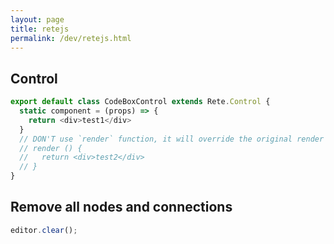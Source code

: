 ```yaml
---
layout: page
title: retejs
permalink: /dev/retejs.html
---
```


## Control


```js
export default class CodeBoxControl extends Rete.Control {
  static component = (props) => {
    return <div>test1</div>
  }
  // DON'T use `render` function, it will override the original render function
  // render () {
  //   return <div>test2</div>
  // }
}
```

## Remove all nodes and connections

```js
editor.clear();
```
